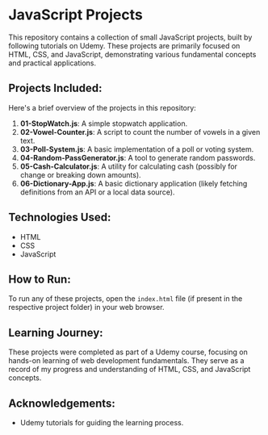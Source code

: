 # JavaScript Projects

This repository contains a collection of small JavaScript projects, built by following tutorials on Udemy. These projects are primarily focused on HTML, CSS, and JavaScript, demonstrating various fundamental concepts and practical applications.

## Projects Included:

Here's a brief overview of the projects in this repository:

1.  **01-StopWatch.js**: A simple stopwatch application.
2.  **02-Vowel-Counter.js**: A script to count the number of vowels in a given text.
3.  **03-Poll-System.js**: A basic implementation of a poll or voting system.
4.  **04-Random-PassGenerator.js**: A tool to generate random passwords.
5.  **05-Cash-Calculator.js**: A utility for calculating cash (possibly for change or breaking down amounts).
6.  **06-Dictionary-App.js**: A basic dictionary application (likely fetching definitions from an API or a local data source).

## Technologies Used:

* HTML
* CSS
* JavaScript

## How to Run:

To run any of these projects, open the `index.html` file (if present in the respective project folder) in your web browser.

## Learning Journey:

These projects were completed as part of a Udemy course, focusing on hands-on learning of web development fundamentals. They serve as a record of my progress and understanding of HTML, CSS, and JavaScript concepts.

## Acknowledgements:

* Udemy tutorials for guiding the learning process.
